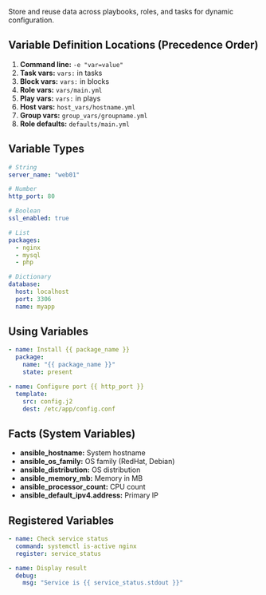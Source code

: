 Store and reuse data across playbooks, roles, and tasks for dynamic configuration.

## Variable Definition Locations (Precedence Order)

1. **Command line:** `-e "var=value"`
2. **Task vars:** `vars:` in tasks
3. **Block vars:** `vars:` in blocks
4. **Role vars:** `vars/main.yml`
5. **Play vars:** `vars:` in plays
6. **Host vars:** `host_vars/hostname.yml`
7. **Group vars:** `group_vars/groupname.yml`
8. **Role defaults:** `defaults/main.yml`

## Variable Types

```yaml
# String
server_name: "web01"

# Number
http_port: 80

# Boolean
ssl_enabled: true

# List
packages:
  - nginx
  - mysql
  - php

# Dictionary
database:
  host: localhost
  port: 3306
  name: myapp
```

## Using Variables

```yaml
- name: Install {{ package_name }}
  package:
    name: "{{ package_name }}"
    state: present

- name: Configure port {{ http_port }}
  template:
    src: config.j2
    dest: /etc/app/config.conf
```

## Facts (System Variables)

- **ansible_hostname:** System hostname
- **ansible_os_family:** OS family (RedHat, Debian)
- **ansible_distribution:** OS distribution
- **ansible_memory_mb:** Memory in MB
- **ansible_processor_count:** CPU count
- **ansible_default_ipv4.address:** Primary IP

## Registered Variables

```yaml
- name: Check service status
  command: systemctl is-active nginx
  register: service_status

- name: Display result
  debug:
    msg: "Service is {{ service_status.stdout }}"
```